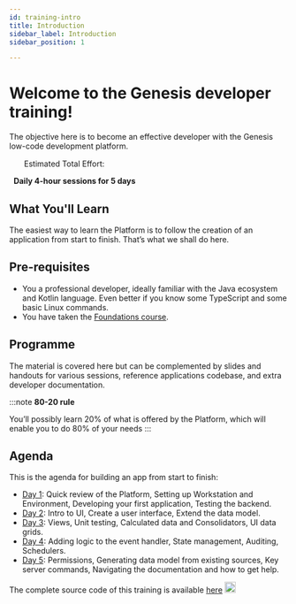 ```yaml
---
id: training-intro
title: Introduction
sidebar_label: Introduction
sidebar_position: 1

---
```

# Welcome to the Genesis developer training!​

The objective here is to become an effective developer with the Genesis low-code development platform.

<img src="/img/time-clock.jpg" width="15" /> 
&nbsp; Estimated Total Effort: 

&nbsp; <b>Daily 4-hour sessions for 5 days</b>

## What You'll Learn​

The easiest way to learn the Platform is to follow the creation ​of an application from start to finish. That’s what we shall do here.​

## Pre-requisites

- You a professional developer, ideally familiar with the Java ecosystem and Kotlin language. Even better if you know some​ TypeScript and some basic Linux commands.​
- You have taken the [Foundations course](/).

## Programme

The material is covered here but can be complemented by slides and handouts for various sessions, reference applications​
codebase, and extra developer documentation.​

:::note
<b>80-20 rule​</b>

You’ll possibly learn 20% of what is offered ​by the Platform​, which will enable you to do 80% of your needs
:::

## Agenda

This is the agenda for building an app from start to finish​:

- [Day 1](/tutorials/training-resources/training-content/training-content-day1/): Quick review of the Platform​, Setting up Workstation and Environment, Developing your first application, Testing the backend​​.
- [Day 2](/tutorials/training-resources/training-content/training-content-day2/): Intro to UI​, Create a user interface​, Extend the data model​.
- [Day 3](/tutorials/training-resources/training-content/training-content-day3/): Views​,  Unit testing​, Calculated data and Consolidators​, UI data grids​.
- [Day 4](/tutorials/training-resources/training-content/training-content-day4/): Adding logic to the event handler​, State management​, Auditing​, Schedulers​.
- [Day 5](#/tutorials/training-resources/training-content/training-content-day5/): Permissions​, Generating data model from existing sources​, Key server commands​, Navigating the documentation and how to get help​.

The complete source code of this training is available 
[here](https://github.com/ddangelorb/gthbmining) <img src="/img/github-icon.png" width="20" /> 
&nbsp; 
